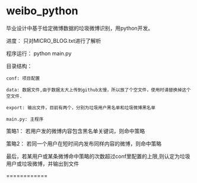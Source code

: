 weibo_python
============

毕业设计中基于给定微博数据的垃圾微博识别，用python开发。

进度：
    只对MICRO_BLOG.txt进行了解析

程序运行：
    python main.py

目录结构：

    conf: 项目配置

    data: 数据文件,由于数据太大上传到github太慢，所以放了个空文件，使用时请替换掉这个空文件.

    export: 输出文件，目前有两个，分别为垃圾用户黑名单和垃圾微博黑名单

    main.py: 主程序

策略1：
    若用户发的微博内容包含黑名单关键词，则命中策略

策略2：
    若同一个用户在短时间内发布同样内容的微博，则命中策略

最后，若某用户或某条微博命中策略的次数超过conf里配置的上限,则认定为垃圾用户或垃圾微博，并输出到文件

============
